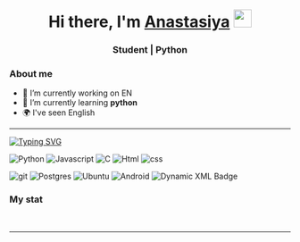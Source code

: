<div id="header" align="center">
    <h1 align="center">Hi there, I'm <a href="https://github.com/Mountain-dew3000" target="_blank">Anastasiya</a>  
        <img src="https://github.com/blackcater/blackcater/raw/main/images/Hi.gif" height="32"/></h1>
    <h3>Student | Python</h3>
</div>

### About me
- 🔭 I’m currently working on EN
- 🌱 I’m currently learning **python**
- 🌍 I've seen English



---

[![Typing SVG](https://readme-typing-svg.herokuapp.com?font=Fira+Code&size=25&pause=1000&background=FFFFFF00&center=true&vCenter=true&multiline=true&width=1000&height=78&lines=Really+cool+guy;Whom+makes+this+world+better)](https://git.io/typing-svg)

<!-- https://img.shields.io/badge/ -->

![Python](https://img.shields.io/badge/python-3670A0?style=for-the-badge&logo=python&logoColor=ffdd54)
![Javascript](https://img.shields.io/badge/javascript-FF4500?style=for-the-badge&logo=javascript&logoColor=FFFFFF)
![C](https://img.shields.io/badge/_-4B0082?style=for-the-badge&logo=c)
![Html](https://img.shields.io/badge/Html-FF8C00?style=for-the-badge)
![css](https://img.shields.io/badge/css-4671D5?style=for-the-badge&logo=css)

![git](https://img.shields.io/badge/git-D2691E?style=for-the-badge&logo=git&logoColor=FFFFFF)
![Postgres](https://img.shields.io/badge/postgres-%23316192.svg?style=for-the-badge&logo=postgresql&logoColor=white)
![Ubuntu](https://img.shields.io/badge/Ubuntu-800080?style=for-the-badge&logo=ubuntu&logoColor=white)
![Android](https://img.shields.io/badge/Android-32CD32?style=for-the-badge&logo=android&logoColor=white)
![Dynamic XML Badge](https://img.shields.io/badge/dynamic/xml)

### My stat

<div id="stat" align="center">
    <img src="https://github-profile-summary-cards.vercel.app/api/cards/profile-details?username=Mountain-dew3000&theme=github_dark" alt=""/>
    <img src="https://github-profile-summary-cards.vercel.app/api/cards/repos-per-language?username=Mountain-dew3000&theme=github_dark" alt=""/>
    <img src="https://github-profile-summary-cards.vercel.app/api/cards/stats?username=Mountain-dew3000&theme=github_dark" alt=""/>
</div>

---
